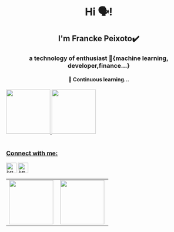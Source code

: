<h1 align="center">Hi 🗣️!</h1>
<h2 align="center">I'm Francke Peixoto✔️</h2>
<h3 align="center">a technology  of enthusiast 🧩{machine learning, developer,finance...}</h3>
<h4 align="center">🎯 Continuous learning...</h4>

<div>
  <a href="https://github.com/Marcelofcdantas">
  <img height="120em" src="https://github-readme-stats.vercel.app/api?username=franckepeixoto&show_icons=true&theme=merko&include_all_commits=true&count_private=true"/>
  <img height="120em" src="https://github-readme-stats.vercel.app/api/top-langs/?username=franckepeixoto&layout=compact&langs_count=7&theme=merko"/>
</div>
<div style="display: inline_block"><br>

<h3 align="left">Connect with me:</h3>
<p align="left">
<a href="https://www.linkedin.com/in/franckepeixoto/" target="blank"><img align="center" src="https://raw.githubusercontent.com/rahuldkjain/github-profile-readme-generator/master/src/images/icons/Social/linked-in-alt.svg" alt="https://www.linkedin.com/in/franckepeixoto/" height="28" /></a>
<a href="https://www.kaggle.com/franckepeixoto" target="blank">
<img align="center" src="https://raw.githubusercontent.com/rahuldkjain/github-profile-readme-generator/master/src/images/icons/Social/kaggle.svg" alt="https://www.kaggle.com/franckepeixoto" height="28"   /></a>
</p>
  
</div>
<center>
<table border="0">
  <tr>
    <td><img width="120em" align="left" src="https://github-readme-stats.vercel.app/api?username=franckepeixoto&theme=vue&show_icons=true&icon_color=03ADDF&title_color=03ADDF&bg_color=0D1117&text_color=fafafa" /></td>
      <td><img width="120em" align="left" src="https://github-readme-stats.vercel.app/api/top-langs/?username=franckepeixoto&layout=compact&title_color=03ADDF&bg_color=0D1117&text_color=fafafa" /></td>
  </tr>   
</table>
</center>
